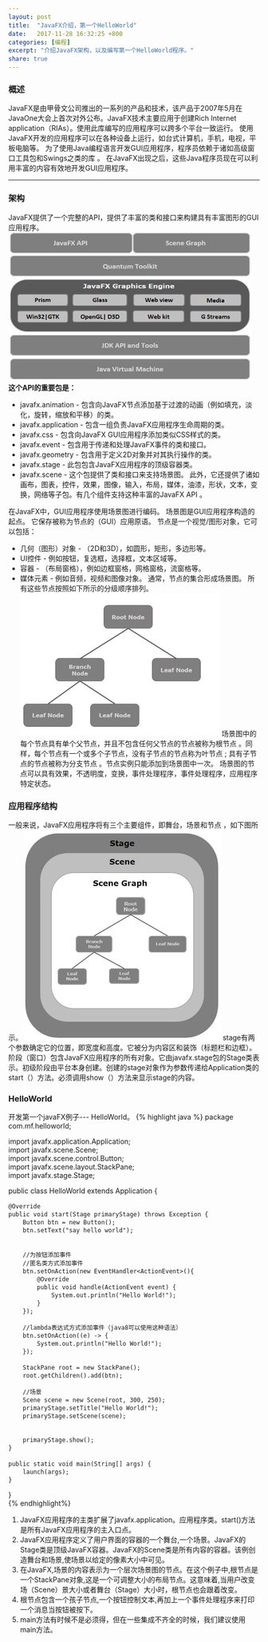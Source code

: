 ```yaml
---
layout: post
title:  "JavaFX介绍，第一个HelloWorld"
date:   2017-11-28 16:32:25 +800
categories: [编程]
excerpt: "介绍JavaFX架构，以及编写第一个HelloWorld程序。"
share: true
---
```

### 概述
JavaFX是由甲骨文公司推出的一系列的产品和技术，该产品于2007年5月在JavaOne大会上首次对外公布。JavaFX技术主要应用于创建Rich Internet application（RIAs）。使用此库编写的应用程序可以跨多个平台一致运行。 使用JavaFX开发的应用程序可以在各种设备上运行，如台式计算机，手机，电视，平板电脑等。
为了使用Java编程语言开发GUI应用程序，程序员依赖于诸如高级窗口工具包和Swings之类的库 。 在JavaFX出现之后，这些Java程序员现在可以利用丰富的内容有效地开发GUI应用程序。

<!--more-->
---
### 架构
JavaFX提供了一个完整的API，提供了丰富的类和接口来构建具有丰富图形的GUI应用程序。
![图片](/img/javafx_first_01.jpg)
**这个API的重要包是：**
* javafx.animation - 包含向JavaFX节点添加基于过渡的动画（例如填充，淡化，旋转，缩放和平移）的类。
* javafx.application - 包含一组负责JavaFX应用程序生命周期的类。
* javafx.css - 包含向JavaFX GUI应用程序添加类似CSS样式的类。
* javafx.event - 包含用于传递和处理JavaFX事件的类和接口。
* javafx.geometry - 包含用于定义2D对象并对其执行操作的类。
* javafx.stage - 此包包含JavaFX应用程序的顶级容器类。
* javafx.scene - 这个包提供了类和接口来支持场景图。 此外，它还提供了诸如画布，图表，控件，效果，图像，输入，布局，媒体，油漆，形状，文本，变换，网络等子包。有几个组件支持这种丰富的JavaFX API 。

在JavaFX中，GUI应用程序使用场景图进行编码。 场景图是GUI应用程序构造的起点。 它保存被称为节点的（GUI）应用原语。
节点是一个视觉/图形对象，它可以包括：
* 几何（图形）对象 - （2D和3D），如圆形，矩形，多边形等。
* UI控件 - 例如按钮，复选框，选择框，文本区域等。
* 容器 - （布局窗格），例如边框窗格，网格窗格，流窗格等。
* 媒体元素 - 例如音频，视频和图像对象。
通常，节点的集合形成场景图。 所有这些节点按照如下所示的分级顺序排列。
![图片](/img/javafx_first_02.jpg)
场景图中的每个节点具有单个父节点，并且不包含任何父节点的节点被称为根节点 。同样，每个节点有一个或多个子节点，没有子节点的节点称为叶节点 ; 具有子节点的节点被称为分支节点 。节点实例只能添加到场景图中一次。 场景图的节点可以具有效果，不透明度，变换，事件处理程序，事件处理程序，应用程序特定状态。

### 应用程序结构
一般来说，JavaFX应用程序将有三个主要组件，即舞台，场景和节点 ，如下图所示。
![图片](/img/javafx_first_03.jpg)
stage有两个参数确定它的位置，即宽度和高度。它被分为内容区和装饰（标题栏和边框）。阶段（窗口）包含JavaFX应用程序的所有对象。它由javafx.stage包的Stage类表示。初级阶段由平台本身创建。创建的stage对象作为参数传递给Application类的start（）方法。必须调用show（）方法来显示stage的内容。

### HelloWorld
开发第一个javaFX例子--- HelloWorld。
{% highlight java %}
package com.mf.helloworld;  
  
import javafx.application.Application;  
import javafx.scene.Scene;  
import javafx.scene.control.Button;  
import javafx.scene.layout.StackPane;  
import javafx.stage.Stage;  
  
public class HelloWorld extends Application {  
  
    @Override  
    public void start(Stage primaryStage) throws Exception {  
        Button btn = new Button();  
        btn.setText("say hello world");  
          
          
        //为按钮添加事件  
        //匿名类方式添加事件  
        btn.setOnAction(new EventHandler<ActionEvent>(){  
            @Override  
            public void handle(ActionEvent event) {  
                System.out.println("Hello World!");  
            }  
        });  
                    
        //lambda表达式方式添加事件（java8可以使用这种语法）  
        btn.setOnAction((e) -> {  
            System.out.println("Hello World!");  
        });
  
        StackPane root = new StackPane();  
        root.getChildren().add(btn);  
  
        //场景  
        Scene scene = new Scene(root, 300, 250);  
        primaryStage.setTitle("Hello World!");  
        primaryStage.setScene(scene);  
  
          
        primaryStage.show();  
    }  
  
    public static void main(String[] args) {  
        launch(args);  
    }  
}  
{% endhighlight%}
1. JavaFX应用程序的主类扩展了javafx.application。应用程序类。start()方法是所有JavaFX应用程序的主入口点。
2. JavaFX应用程序定义了用户界面的容器的一个舞台,一个场景。JavaFX的Stage类是顶级JavaFX容器。JavaFX的Scene类是所有内容的容器。该例创造舞台和场景,使场景以给定的像素大小中可见。
3. 在JavaFX,场景的内容表示为一个层次场景图的节点。在这个例子中,根节点是一个StackPane对象,这是一个可调整大小的布局节点。这意味着,当用户改变场（Scene）景大小或者舞台（Stage）大小时，根节点也会跟着改变。
4. 根节点包含一个孩子节点,一个按钮控制文本,再加上一个事件处理程序来打印一个消息当按钮被按下。
5. main方法有时候不是必须得，但在一些集成不齐全的时候，我们建议使用main方法。



[jekyll]:      http://jekyllrb.com
[jekyll-gh]:   https://github.com/jekyll/jekyll
[jekyll-help]: https://github.com/jekyll/jekyll-help
